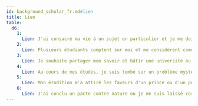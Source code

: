 ```yaml
---
id: background_scholar_fr.md#lien
title: Lien
table:
  d6:
    1:
      Lien: J'ai consacré ma vie à un sujet en particulier et je me dois de réunir et consigner toutes les données qui lui sont liées.
    2:
      Lien: Plusieurs étudiants comptent sur moi et me considèrent comme un modèle à suivre.
    3:
      Lien: Je souhaite partager mon savoir et bâtir une université ou une école là où les habitants en ont le plus besoin.
    4:
      Lien: Au cours de mes études, je suis tombé sur un problème mystérieux ou un texte ancien indéchiffrable, et je me suis juré de résoudre cette énigme.
    5:
      Lien: Mon érudition m'a attiré les faveurs d'un prince ou d'un puissant, qui compte sur moi pour le conseiller.
    6:
      Lien: J'ai conclu un pacte contre nature ou je me suis laissé corrompre afin d'obtenir un savoir réputé inaccessible. Je compte bien faire le nécessaire pour effacer cela par mes actes.
---
```


